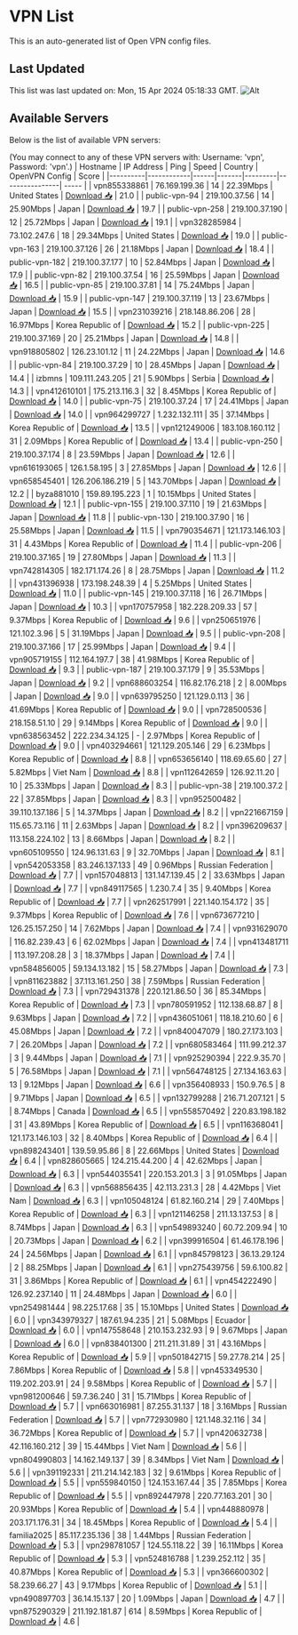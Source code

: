 # VPN List

This is an auto-generated list of Open VPN config files.

## Last Updated

This list was last updated on: Mon, 15 Apr 2024 05:18:33 GMT.
![Alt](https://repobeats.axiom.co/api/embed/186b98318ef1479477931607c1ad7d823f12451f.svg "Repobeats analytics image")

## Available Servers

Below is the list of available VPN servers:

(You may connect to any of these VPN servers with: Username: 'vpn', Password: 'vpn'.)
| Hostname | IP Address | Ping | Speed | Country | OpenVPN Config | Score |
|----------|------------|------|-------|---------|----------------| ----- |
| vpn855338861 | 76.169.199.36 | 14 | 22.39Mbps | United States | [Download 📥](./configs/server_0_US.ovpn) | 21.0 |
| public-vpn-94 | 219.100.37.56 | 14 | 25.90Mbps | Japan | [Download 📥](./configs/server_1_JP.ovpn) | 19.7 |
| public-vpn-258 | 219.100.37.190 | 12 | 25.72Mbps | Japan | [Download 📥](./configs/server_2_JP.ovpn) | 19.1 |
| vpn328285984 | 73.102.247.6 | 18 | 29.34Mbps | United States | [Download 📥](./configs/server_3_US.ovpn) | 19.0 |
| public-vpn-163 | 219.100.37.126 | 26 | 21.18Mbps | Japan | [Download 📥](./configs/server_4_JP.ovpn) | 18.4 |
| public-vpn-182 | 219.100.37.177 | 10 | 52.84Mbps | Japan | [Download 📥](./configs/server_5_JP.ovpn) | 17.9 |
| public-vpn-82 | 219.100.37.54 | 16 | 25.59Mbps | Japan | [Download 📥](./configs/server_6_JP.ovpn) | 16.5 |
| public-vpn-85 | 219.100.37.81 | 14 | 75.24Mbps | Japan | [Download 📥](./configs/server_7_JP.ovpn) | 15.9 |
| public-vpn-147 | 219.100.37.119 | 13 | 23.67Mbps | Japan | [Download 📥](./configs/server_8_JP.ovpn) | 15.5 |
| vpn231039216 | 218.148.86.206 | 28 | 16.97Mbps | Korea Republic of | [Download 📥](./configs/server_9_KR.ovpn) | 15.2 |
| public-vpn-225 | 219.100.37.169 | 20 | 25.21Mbps | Japan | [Download 📥](./configs/server_10_JP.ovpn) | 14.8 |
| vpn918805802 | 126.23.101.12 | 11 | 24.22Mbps | Japan | [Download 📥](./configs/server_11_JP.ovpn) | 14.6 |
| public-vpn-84 | 219.100.37.29 | 10 | 28.45Mbps | Japan | [Download 📥](./configs/server_12_JP.ovpn) | 14.4 |
| izbmns | 109.111.243.205 | 21 | 5.90Mbps | Serbia | [Download 📥](./configs/server_13_RS.ovpn) | 14.3 |
| vpn412610101 | 175.213.116.3 | 32 | 8.45Mbps | Korea Republic of | [Download 📥](./configs/server_14_KR.ovpn) | 14.0 |
| public-vpn-75 | 219.100.37.24 | 17 | 24.41Mbps | Japan | [Download 📥](./configs/server_15_JP.ovpn) | 14.0 |
| vpn964299727 | 1.232.132.111 | 35 | 37.14Mbps | Korea Republic of | [Download 📥](./configs/server_16_KR.ovpn) | 13.5 |
| vpn121249006 | 183.108.160.112 | 31 | 2.09Mbps | Korea Republic of | [Download 📥](./configs/server_17_KR.ovpn) | 13.4 |
| public-vpn-250 | 219.100.37.174 | 8 | 23.59Mbps | Japan | [Download 📥](./configs/server_18_JP.ovpn) | 12.6 |
| vpn616193065 | 126.1.58.195 | 3 | 27.85Mbps | Japan | [Download 📥](./configs/server_19_JP.ovpn) | 12.6 |
| vpn658545401 | 126.206.186.219 | 5 | 143.70Mbps | Japan | [Download 📥](./configs/server_20_JP.ovpn) | 12.2 |
| byza881010 | 159.89.195.223 | 1 | 10.15Mbps | United States | [Download 📥](./configs/server_21_US.ovpn) | 12.1 |
| public-vpn-155 | 219.100.37.110 | 19 | 21.63Mbps | Japan | [Download 📥](./configs/server_22_JP.ovpn) | 11.8 |
| public-vpn-130 | 219.100.37.90 | 16 | 25.58Mbps | Japan | [Download 📥](./configs/server_23_JP.ovpn) | 11.5 |
| vpn790354671 | 121.173.146.103 | 31 | 4.43Mbps | Korea Republic of | [Download 📥](./configs/server_24_KR.ovpn) | 11.4 |
| public-vpn-206 | 219.100.37.165 | 19 | 27.80Mbps | Japan | [Download 📥](./configs/server_25_JP.ovpn) | 11.3 |
| vpn742814305 | 182.171.174.26 | 8 | 28.75Mbps | Japan | [Download 📥](./configs/server_26_JP.ovpn) | 11.2 |
| vpn431396938 | 173.198.248.39 | 4 | 5.25Mbps | United States | [Download 📥](./configs/server_27_US.ovpn) | 11.0 |
| public-vpn-145 | 219.100.37.118 | 16 | 26.71Mbps | Japan | [Download 📥](./configs/server_28_JP.ovpn) | 10.3 |
| vpn170757958 | 182.228.209.33 | 57 | 9.37Mbps | Korea Republic of | [Download 📥](./configs/server_29_KR.ovpn) | 9.6 |
| vpn250651976 | 121.102.3.96 | 5 | 31.19Mbps | Japan | [Download 📥](./configs/server_30_JP.ovpn) | 9.5 |
| public-vpn-208 | 219.100.37.166 | 17 | 25.99Mbps | Japan | [Download 📥](./configs/server_31_JP.ovpn) | 9.4 |
| vpn905719155 | 112.164.197.7 | 38 | 41.98Mbps | Korea Republic of | [Download 📥](./configs/server_32_KR.ovpn) | 9.3 |
| public-vpn-187 | 219.100.37.179 | 9 | 35.53Mbps | Japan | [Download 📥](./configs/server_33_JP.ovpn) | 9.2 |
| vpn688603254 | 116.82.176.218 | 2 | 8.00Mbps | Japan | [Download 📥](./configs/server_34_JP.ovpn) | 9.0 |
| vpn639795250 | 121.129.0.113 | 36 | 41.69Mbps | Korea Republic of | [Download 📥](./configs/server_35_KR.ovpn) | 9.0 |
| vpn728500536 | 218.158.51.10 | 29 | 9.14Mbps | Korea Republic of | [Download 📥](./configs/server_36_KR.ovpn) | 9.0 |
| vpn638563452 | 222.234.34.125 | - | 2.97Mbps | Korea Republic of | [Download 📥](./configs/server_37_KR.ovpn) | 9.0 |
| vpn403294661 | 121.129.205.146 | 29 | 6.23Mbps | Korea Republic of | [Download 📥](./configs/server_38_KR.ovpn) | 8.8 |
| vpn653656140 | 118.69.65.60 | 27 | 5.82Mbps | Viet Nam | [Download 📥](./configs/server_39_VN.ovpn) | 8.8 |
| vpn112642659 | 126.92.11.20 | 10 | 25.33Mbps | Japan | [Download 📥](./configs/server_40_JP.ovpn) | 8.3 |
| public-vpn-38 | 219.100.37.2 | 22 | 37.85Mbps | Japan | [Download 📥](./configs/server_41_JP.ovpn) | 8.3 |
| vpn952500482 | 39.110.137.186 | 5 | 14.37Mbps | Japan | [Download 📥](./configs/server_42_JP.ovpn) | 8.2 |
| vpn221667159 | 115.65.73.116 | 11 | 2.63Mbps | Japan | [Download 📥](./configs/server_43_JP.ovpn) | 8.2 |
| vpn396209637 | 113.158.224.102 | 13 | 8.66Mbps | Japan | [Download 📥](./configs/server_44_JP.ovpn) | 8.2 |
| vpn605109550 | 124.96.131.63 | 9 | 32.70Mbps | Japan | [Download 📥](./configs/server_45_JP.ovpn) | 8.1 |
| vpn542053358 | 83.246.137.133 | 49 | 0.96Mbps | Russian Federation | [Download 📥](./configs/server_46_RU.ovpn) | 7.7 |
| vpn157048813 | 131.147.139.45 | 2 | 33.63Mbps | Japan | [Download 📥](./configs/server_47_JP.ovpn) | 7.7 |
| vpn849117565 | 1.230.7.4 | 35 | 9.40Mbps | Korea Republic of | [Download 📥](./configs/server_48_KR.ovpn) | 7.7 |
| vpn262517991 | 221.140.154.172 | 35 | 9.37Mbps | Korea Republic of | [Download 📥](./configs/server_49_KR.ovpn) | 7.6 |
| vpn673677210 | 126.25.157.250 | 14 | 7.62Mbps | Japan | [Download 📥](./configs/server_50_JP.ovpn) | 7.4 |
| vpn931629070 | 116.82.239.43 | 6 | 62.02Mbps | Japan | [Download 📥](./configs/server_51_JP.ovpn) | 7.4 |
| vpn413481711 | 113.197.208.28 | 3 | 18.37Mbps | Japan | [Download 📥](./configs/server_52_JP.ovpn) | 7.4 |
| vpn584856005 | 59.134.13.182 | 15 | 58.27Mbps | Japan | [Download 📥](./configs/server_53_JP.ovpn) | 7.3 |
| vpn811623882 | 37.113.161.250 | 38 | 7.59Mbps | Russian Federation | [Download 📥](./configs/server_54_RU.ovpn) | 7.3 |
| vpn729431378 | 220.121.86.50 | 36 | 85.34Mbps | Korea Republic of | [Download 📥](./configs/server_55_KR.ovpn) | 7.3 |
| vpn780591952 | 112.138.68.87 | 8 | 9.63Mbps | Japan | [Download 📥](./configs/server_56_JP.ovpn) | 7.2 |
| vpn436051061 | 118.18.210.60 | 6 | 45.08Mbps | Japan | [Download 📥](./configs/server_57_JP.ovpn) | 7.2 |
| vpn840047079 | 180.27.173.103 | 7 | 26.20Mbps | Japan | [Download 📥](./configs/server_58_JP.ovpn) | 7.2 |
| vpn680583464 | 111.99.212.37 | 3 | 9.44Mbps | Japan | [Download 📥](./configs/server_59_JP.ovpn) | 7.1 |
| vpn925290394 | 222.9.35.70 | 5 | 76.58Mbps | Japan | [Download 📥](./configs/server_60_JP.ovpn) | 7.1 |
| vpn564748125 | 27.134.163.63 | 13 | 9.12Mbps | Japan | [Download 📥](./configs/server_61_JP.ovpn) | 6.6 |
| vpn356408933 | 150.9.76.5 | 8 | 9.71Mbps | Japan | [Download 📥](./configs/server_62_JP.ovpn) | 6.5 |
| vpn132799288 | 216.71.207.121 | 5 | 8.74Mbps | Canada | [Download 📥](./configs/server_63_CA.ovpn) | 6.5 |
| vpn558570492 | 220.83.198.182 | 31 | 43.89Mbps | Korea Republic of | [Download 📥](./configs/server_64_KR.ovpn) | 6.5 |
| vpn116368041 | 121.173.146.103 | 32 | 8.40Mbps | Korea Republic of | [Download 📥](./configs/server_65_KR.ovpn) | 6.4 |
| vpn898243401 | 139.59.95.86 | 8 | 22.66Mbps | United States | [Download 📥](./configs/server_66_US.ovpn) | 6.4 |
| vpn828605665 | 124.215.44.200 | 4 | 42.62Mbps | Japan | [Download 📥](./configs/server_67_JP.ovpn) | 6.3 |
| vpn544035541 | 220.153.201.3 | 3 | 91.05Mbps | Japan | [Download 📥](./configs/server_68_JP.ovpn) | 6.3 |
| vpn568856435 | 42.113.231.3 | 28 | 4.42Mbps | Viet Nam | [Download 📥](./configs/server_69_VN.ovpn) | 6.3 |
| vpn105048124 | 61.82.160.214 | 29 | 7.40Mbps | Korea Republic of | [Download 📥](./configs/server_70_KR.ovpn) | 6.3 |
| vpn121146258 | 211.13.137.53 | 8 | 8.74Mbps | Japan | [Download 📥](./configs/server_71_JP.ovpn) | 6.3 |
| vpn549893240 | 60.72.209.94 | 10 | 20.73Mbps | Japan | [Download 📥](./configs/server_72_JP.ovpn) | 6.2 |
| vpn399916504 | 61.46.178.196 | 24 | 24.56Mbps | Japan | [Download 📥](./configs/server_73_JP.ovpn) | 6.1 |
| vpn845798123 | 36.13.29.124 | 2 | 88.25Mbps | Japan | [Download 📥](./configs/server_74_JP.ovpn) | 6.1 |
| vpn275439756 | 59.6.100.82 | 31 | 3.86Mbps | Korea Republic of | [Download 📥](./configs/server_75_KR.ovpn) | 6.1 |
| vpn454222490 | 126.92.237.140 | 11 | 24.48Mbps | Japan | [Download 📥](./configs/server_76_JP.ovpn) | 6.0 |
| vpn254981444 | 98.225.17.68 | 35 | 15.10Mbps | United States | [Download 📥](./configs/server_77_US.ovpn) | 6.0 |
| vpn343979327 | 187.61.94.235 | 21 | 5.08Mbps | Ecuador | [Download 📥](./configs/server_78_EC.ovpn) | 6.0 |
| vpn147558648 | 210.153.232.93 | 9 | 9.67Mbps | Japan | [Download 📥](./configs/server_79_JP.ovpn) | 6.0 |
| vpn838401300 | 211.211.31.89 | 31 | 43.16Mbps | Korea Republic of | [Download 📥](./configs/server_80_KR.ovpn) | 5.9 |
| vpn501842715 | 59.27.78.214 | 25 | 7.86Mbps | Korea Republic of | [Download 📥](./configs/server_81_KR.ovpn) | 5.8 |
| vpn453349530 | 119.202.203.91 | 24 | 9.58Mbps | Korea Republic of | [Download 📥](./configs/server_82_KR.ovpn) | 5.7 |
| vpn981200646 | 59.7.36.240 | 31 | 15.71Mbps | Korea Republic of | [Download 📥](./configs/server_83_KR.ovpn) | 5.7 |
| vpn663016981 | 87.255.31.137 | 18 | 3.16Mbps | Russian Federation | [Download 📥](./configs/server_84_RU.ovpn) | 5.7 |
| vpn772930980 | 121.148.32.116 | 34 | 36.72Mbps | Korea Republic of | [Download 📥](./configs/server_85_KR.ovpn) | 5.7 |
| vpn420632738 | 42.116.160.212 | 39 | 15.44Mbps | Viet Nam | [Download 📥](./configs/server_86_VN.ovpn) | 5.6 |
| vpn804990803 | 14.162.149.137 | 39 | 8.34Mbps | Viet Nam | [Download 📥](./configs/server_87_VN.ovpn) | 5.6 |
| vpn391192331 | 211.214.142.183 | 32 | 9.61Mbps | Korea Republic of | [Download 📥](./configs/server_88_KR.ovpn) | 5.5 |
| vpn559840150 | 124.153.167.44 | 35 | 7.85Mbps | Korea Republic of | [Download 📥](./configs/server_89_KR.ovpn) | 5.5 |
| vpn892447978 | 220.77.163.201 | 30 | 20.93Mbps | Korea Republic of | [Download 📥](./configs/server_90_KR.ovpn) | 5.4 |
| vpn448880978 | 203.171.176.31 | 34 | 18.45Mbps | Korea Republic of | [Download 📥](./configs/server_91_KR.ovpn) | 5.4 |
| familia2025 | 85.117.235.136 | 38 | 1.44Mbps | Russian Federation | [Download 📥](./configs/server_92_RU.ovpn) | 5.3 |
| vpn298781057 | 124.55.118.22 | 39 | 16.11Mbps | Korea Republic of | [Download 📥](./configs/server_93_KR.ovpn) | 5.3 |
| vpn524816788 | 1.239.252.112 | 35 | 40.87Mbps | Korea Republic of | [Download 📥](./configs/server_94_KR.ovpn) | 5.3 |
| vpn366600302 | 58.239.66.27 | 43 | 9.17Mbps | Korea Republic of | [Download 📥](./configs/server_95_KR.ovpn) | 5.1 |
| vpn490897703 | 36.14.15.137 | 20 | 1.09Mbps | Japan | [Download 📥](./configs/server_96_JP.ovpn) | 4.7 |
| vpn875290329 | 211.192.181.87 | 614 | 8.59Mbps | Korea Republic of | [Download 📥](./configs/server_97_KR.ovpn) | 4.6 |
